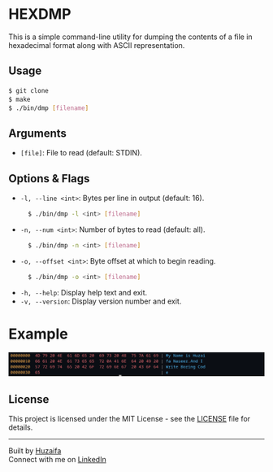 # HEXDMP

This is a simple command-line utility for dumping the contents of a file in hexadecimal format along with ASCII representation.

## Usage

```bash
$ git clone 
$ make
$ ./bin/dmp [filename]
```

## Arguments
- `[file]`: File to read (default: STDIN).

## Options & Flags

- `-l, --line <int>`: Bytes per line in output (default: 16).
  ```bash
    $ ./bin/dmp -l <int> [filename]
  ```
- `-n, --num <int>`: Number of bytes to read (default: all).
  ```bash
    $ ./bin/dmp -n <int> [filename]
  ```
- `-o, --offset <int>`: Byte offset at which to begin reading.
  ```bash
    $ ./bin/dmp -o <int> [filename]
  ```
- `-h, --help`: Display help text and exit.
- `-v, --version`: Display version number and exit.


# Example
![Sample Output](sample.png)


## License

This project is licensed under the MIT License - see the [LICENSE](LICENSE) file for details.

---

Built by [Huzaifa](https://github.com/HN026)  
Connect with me on [LinkedIn](https://www.linkedin.com/in/huzaifanaseer/)

